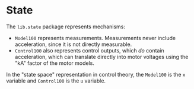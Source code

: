# State

The `lib.state` package represents mechanisms:

- `Model100` represents measurements. Measurements never include acceleration, since it is not directly measurable.
- `Control100` also represents control outputs, which _do_ contain acceleration, which can translate directly into motor voltages using the "kA" factor of the motor models.

In the "state space" representation in control theory, the `Model100` is the `x` variable and `Control100` is the `u` variable.